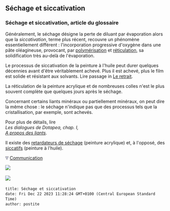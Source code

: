 ## Séchage et siccativation
### Séchage et siccativation, article du glossaire
 Généralement, le séchage désigne la perte de diluant par évaporation alors que la _siccativation_, terme plus récent, recouvre un phénomène essentiellement différent : l'incorporation progressive d'oxygène dans une pâte oléagineuse, provocant, par [polymérisation](polymere.html) et [réticulation](reticulation.html), sa solidification très au-delà de l'évaporation.

Le processus de siccativation de la peinture à l'huile peut durer quelques décennies avant d'être véritablement achevé. Plus il est achevé, plus le film est solide et résistant aux solvants. Lire passage in [Le retrait](retrait.html).

La réticulation de la peinture acrylique et de nombreuses colles n'est le plus souvent complète que quelques jours après le séchage.

Concernant certains liants minéraux ou partiellement minéraux, on peut dire la même chose : le séchage n'indique pas que des processus tels que la cristallisation, par exemple, sont achevés.

Pour plus de détails, lire  
_Les dialogues de Dotapea, chap. I,  
[A propos des liants](chap01liants.html)_.

Il existe des [retardateurs de séchage](produitsacryl.html#retardateurs) (peinture acrylique) et, à l'opposé, des [siccatifs](siccatifs.html) (peinture à l'huile).



![](images/flechebas.gif) [Communication](http://www.artrealite.com/annonceurs.htm) 

[![](https://cbonvin.fr/sites/regie.artrealite.com/visuels/campagne1.png)](index-2.html#20131014)

![](https://cbonvin.fr/sites/regie.artrealite.com/visuels/campagne2.png)
```
title: Séchage et siccativation
date: Fri Dec 22 2023 11:28:24 GMT+0100 (Central European Standard Time)
author: postite
```

